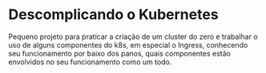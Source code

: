 # Descomplicando o Kubernetes

Pequeno projeto para praticar a criação de um cluster do zero e trabalhar o uso de alguns componentes do k8s, em especial o Ingress, conhecendo seu funcionamento por baixo dos panos, quais componentes estão envolvidos no seu funcionamento como um todo.
